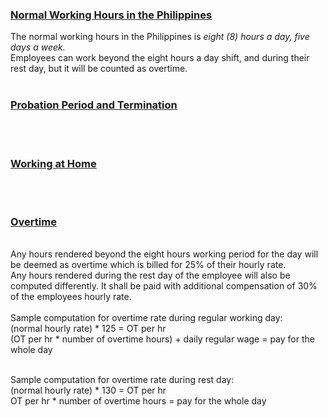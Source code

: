 ### <a href="https://blr.dole.gov.ph/2014/12/11/book-iii-conditions-of-employment/"> Normal Working Hours in the Philippines </a>

The normal working hours in the Philippines is *eight (8) hours a day, five days a week.* <br>
Employees can work beyond the eight hours a day shift, and during their rest day, but it will be counted as overtime.
<br><br>

### <a href="https://blr.dole.gov.ph/2014/12/11/book-vi-post-employment/"> Probation Period and Termination </a>



<br><br>


### <a href="https://www.dole.gov.ph/php_assets/uploads/2019/04/DO-202-19-Implementing-Rules-and-Reulations-of-Republic-Act-No.-11165-otherwise-known-as-the-Telecommuting-Act.pdf"> Working at Home </a>



<br><br>


### <a href="https://blr.dole.gov.ph/2014/12/11/book-iii-conditions-of-employment/"> Overtime </a>
<br>
Any hours rendered beyond the eight hours working period for the day will be deemed as overtime which is billed for 25% of their hourly rate.<br>
Any hours rendered during the rest day of the employee will also be computed differently. It shall be paid with additional compensation of 30% of the employees hourly rate. <br><br>
Sample computation for overtime rate during regular working day: <br>
          (normal hourly rate) * 125 = OT per hr<br>
          (OT per hr * number of overtime hours) + daily regular wage = pay for the whole day
          <br><br>

Sample computation for overtime rate during rest day:<br>
          (normal hourly rate) * 130 = OT per hr<br>
          OT per hr * number of overtime hours = pay for the whole day
<br><br>
